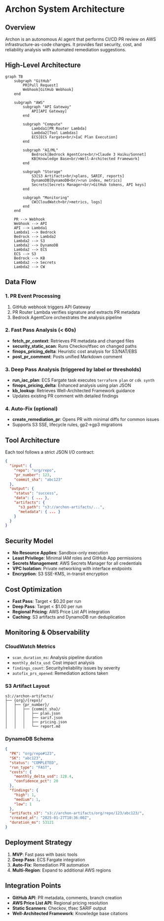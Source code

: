 # Archon System Architecture

## Overview

Archon is an autonomous AI agent that performs CI/CD PR review on AWS infrastructure-as-code changes. It provides fast security, cost, and reliability analysis with automated remediation suggestions.

## High-Level Architecture

```mermaid
graph TB
    subgraph "GitHub"
        PR[Pull Request]
        Webhook[GitHub Webhook]
    end
    
    subgraph "AWS"
        subgraph "API Gateway"
            API[API Gateway]
        end
        
        subgraph "Compute"
            Lambda1[PR Router Lambda]
            Lambda2[Tool Lambdas]
            ECS[ECS Fargate<br/>IaC Plan Execution]
        end
        
        subgraph "AI/ML"
            Bedrock[Bedrock AgentCore<br/>Claude 3 Haiku/Sonnet]
            KB[Knowledge Base<br/>Well-Architected Framework]
        end
        
        subgraph "Storage"
            S3[S3 Artifacts<br/>plans, SARIF, reports]
            DynamoDB[DynamoDB<br/>run index, metrics]
            Secrets[Secrets Manager<br/>GitHub tokens, API keys]
        end
        
        subgraph "Monitoring"
            CW[CloudWatch<br/>metrics, logs]
        end
    end
    
    PR --> Webhook
    Webhook --> API
    API --> Lambda1
    Lambda1 --> Bedrock
    Bedrock --> Lambda2
    Lambda2 --> S3
    Lambda2 --> DynamoDB
    Lambda2 --> ECS
    ECS --> S3
    Bedrock --> KB
    Lambda2 --> Secrets
    Lambda2 --> CW
```

## Data Flow

### 1. PR Event Processing
1. GitHub webhook triggers API Gateway
2. PR Router Lambda verifies signature and extracts PR metadata
3. Bedrock AgentCore orchestrates the analysis pipeline

### 2. Fast Pass Analysis (< 60s)
- **fetch_pr_context**: Retrieves PR metadata and changed files
- **security_static_scan**: Runs Checkov/tfsec on changed paths
- **finops_pricing_delta**: Heuristic cost analysis for S3/NAT/EBS
- **post_pr_comment**: Posts unified Markdown comment

### 3. Deep Pass Analysis (triggered by label or thresholds)
- **run_iac_plan**: ECS Fargate task executes `terraform plan` or `cdk synth`
- **finops_pricing_delta**: Enhanced analysis using plan JSON
- **kb_lookup**: Retrieves Well-Architected Framework guidance
- Updates existing PR comment with detailed findings

### 4. Auto-Fix (optional)
- **create_remediation_pr**: Opens PR with minimal diffs for common issues
- Supports S3 SSE, lifecycle rules, gp2→gp3 migrations

## Tool Architecture

Each tool follows a strict JSON I/O contract:

```json
{
  "input": {
    "repo": "org/repo",
    "pr_number": 123,
    "commit_sha": "abc123"
  },
  "output": {
    "status": "success",
    "data": { ... },
    "artifacts": {
      "s3_path": "s3://archon-artifacts/...",
      "metadata": { ... }
    }
  }
}
```

## Security Model

- **No Resource Applies**: Sandbox-only execution
- **Least Privilege**: Minimal IAM roles and GitHub App permissions
- **Secrets Management**: AWS Secrets Manager for all credentials
- **VPC Isolation**: Private networking with interface endpoints
- **Encryption**: S3 SSE-KMS, in-transit encryption

## Cost Optimization

- **Fast Pass**: Target < $0.20 per run
- **Deep Pass**: Target < $1.00 per run
- **Regional Pricing**: AWS Price List API integration
- **Caching**: S3 artifacts and DynamoDB run deduplication

## Monitoring & Observability

### CloudWatch Metrics
- `scan_duration_ms`: Analysis pipeline duration
- `monthly_delta_usd`: Cost impact analysis
- `findings_count`: Security/reliability issues by severity
- `autofix_prs_opened`: Remediation actions taken

### S3 Artifact Layout
```
s3://archon-artifacts/
├── {org}/{repo}/
│   ├── {pr_number}/
│   │   ├── {commit_sha}/
│   │   │   ├── plan.json
│   │   │   ├── sarif.json
│   │   │   ├── pricing.json
│   │   │   └── report.md
```

### DynamoDB Schema
```json
{
  "PK": "org/repo#123",
  "SK": "abc123",
  "status": "COMPLETED",
  "run_type": "FAST",
  "costs": {
    "monthly_delta_usd": 128.4,
    "confidence_pct": 20
  },
  "findings": {
    "high": 1,
    "medium": 1,
    "low": 1
  },
  "artifacts_s3": "s3://archon-artifacts/org/repo/123/abc123/",
  "created_at": "2025-01-27T10:36:00Z",
  "duration_ms": 53121
}
```

## Deployment Strategy

1. **MVP**: Fast pass with basic tools
2. **Deep Pass**: ECS Fargate integration
3. **Auto-Fix**: Remediation PR automation
4. **Multi-Region**: Expand to additional AWS regions

## Integration Points

- **GitHub API**: PR metadata, comments, branch creation
- **AWS Price List API**: Regional pricing resolution
- **Static Scanners**: Checkov, tfsec SARIF output
- **Well-Architected Framework**: Knowledge base citations
